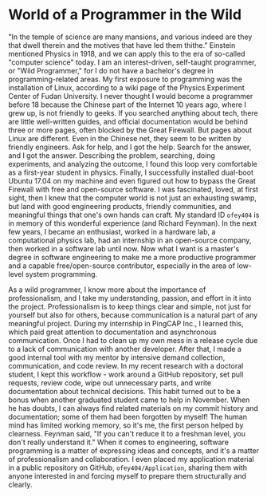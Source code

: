 World of a Programmer in the Wild
=================================

"In the temple of science are many mansions, and various indeed are they that dwell therein and the motives that have led them thithe." Einstein mentioned Physics in 1918, and we can apply this to the era of so-called "computer science" today. I am an interest-driven, self-taught programmer, or "Wild Programmer," for I do not have a bachelor's degree in programming-related areas. My first exposure to programming was the installation of Linux, according to a wiki page of the Physics Experiment Center of Fudan University. I never thought I would become a programmer before 18 because the Chinese part of the Internet 10 years ago, where I grew up, is not friendly to geeks. If you searched anything about tech, there are little well-written guides, and official documentation would be behind three or more pages, often blocked by the Great Firewall. But pages about Linux are different. Even in the Chinese net, they seem to be written by friendly engineers. Ask for help, and I got the help. Search for the answer, and I got the answer. Describing the problem, searching, doing experiments, and analyzing the outcome, I found this loop very comfortable as a first-year student in physics. Finally, I successfully installed dual-boot Ubuntu 17.04 on my machine and even figured out how to bypass the Great Firewall with free and open-source software. I was fascinated, loved, at first sight, then I knew that the computer world is not just an exhausting swamp, but land with good engineering products, friendly communities, and meaningful things that one's own hands can craft. My standard ID `ofey404` is in memory of this wonderful experience (and Richard Feynman).  In the next few years, I became an enthusiast, worked in a hardware lab, a computational physics lab, had an internship in an open-source company, then worked in a software lab until now. Now what I want is a master's degree in software engineering to make me a more productive programmer and a capable free/open-source contributor, especially in the area of low-level system programming.

As a wild programmer, I know more about the importance of professionalism, and I take my understanding, passion, and effort in it into the project. Professionalism is to keep things clear and simple, not just for yourself but also for others, because communication is a natural part of any meaningful project. During my internship in PingCAP Inc., I learned this, which paid great attention to documentation and asynchronous communication. Once I had to clean up my own mess in a release cycle due to a lack of communication with another developer. After that, I made a good internal tool with my mentor by intensive demand collection, communication, and code review. In my recent research with a doctoral student, I kept this workflow - work around a GitHub repository, set pull requests, review code, wipe out unnecessary parts, and write documentation about technical decisions. This habit turned out to be a bonus when another graduated student came to help in November. When he has doubts, I can always find related materials on my commit history and documentation; some of them had been forgotten by myself! The human mind has limited working memory, so it's me, the first person helped by clearness. Feynman said, "If you can't reduce it to a freshman level, you don't really understand it." When it comes to engineering, software programming is a matter of expressing ideas and concepts, and it's a matter of professionalism and collaboration. I even placed my application material in a public repository on GitHub, `ofey404/Application`, sharing them with anyone interested in and forcing myself to prepare them structurally and clearly.






